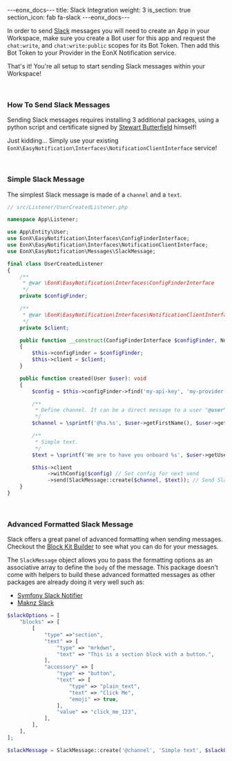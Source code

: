 ---eonx_docs---
title: Slack Integration
weight: 3
is_section: true
section_icon: fab fa-slack
---eonx_docs---

In order to send [Slack][1] messages you will need to create an App in your Workspace, make sure you create a Bot user
for this app and request the `chat:write`, and `chat:write:public` scopes for its Bot Token. Then add this Bot Token
to your Provider in the EonX Notification service.

That's it! You're all setup to start sending Slack messages within your Workspace!

<br>

### How To Send Slack Messages

Sending Slack messages requires installing 3 additional packages, using a python script and certificate signed by 
[Stewart Butterfield][2] himself! 

Just kidding... Simply use your existing `EonX\EasyNotification\Interfaces\NotificationClientInterface` service!

<br>

### Simple Slack Message

The simplest Slack message is made of a `channel` and a `text`.

```php
// src/Listener/UserCreatedListener.php

namespace App\Listener;

use App\Entity\User;
use EonX\EasyNotification\Interfaces\ConfigFinderInterface;
use EonX\EasyNotification\Interfaces\NotificationClientInterface;
use EonX\EasyNotification\Messages\SlackMessage;

final class UserCreatedListener
{
    /**
     * @var \EonX\EasyNotification\Interfaces\ConfigFinderInterface
     */
    private $configFinder;

    /**
     * @var \EonX\EasyNotification\Interfaces\NotificationClientInterface
     */
    private $client;

    public function __construct(ConfigFinderInterface $configFinder, NotificationClientInterface $client)
    {
        $this->configFinder = $configFinder;
        $this->client = $client;
    }

    public function created(User $user): void
    {
        $config = $this->configFinder->find('my-api-key', 'my-provider-external-id');

        /**
         * Define channel. It can be a direct message to a user "@user" or a public channel "#channel".
         */
        $channel = \sprintf('@%s.%s', $user->getFirstName(), $user->getLastName());

        /**
         * Simple text.
         */
        $text = \sprintf('We are to have you onboard %s', $user->getUsername());

        $this->client
             ->withConfig($config) // Set config for next send
             ->send(SlackMessage::create($channel, $text)); // Send Slack time message
    }
}
```

<br>

### Advanced Formatted Slack Message

Slack offers a great panel of advanced formatting when sending messages. Checkout the [Block Kit Builder][3] to see
what you can do for your messages.

The `SlackMessage` object allows you to pass the formatting options as an associative array to define the `body` of the
message. This package doesn't come with helpers to build these advanced formatted messages as other packages are already
doing it very well such as:

- [Symfony Slack Notifier][5]
- [Maknz Slack][4]

```php
$slackOptions = [
    "blocks" => [
        [
            "type" =>"section",
            "text" => [
                "type" => "mrkdwn",
                "text" => "This is a section block with a button.",
            ],
            "accessory" => [
                "type" => "button",
                "text" => [
                    "type" => "plain_text",
                	"text" => "Click Me",
                	"emoji" => true,
                ],
                "value" => "click_me_123",
            ],
        ],
    ],
];

$slackMessage = SlackMessage::create('@channel', 'Simple text', $slackOptions);
```

[1]: https://slack.com/
[2]: https://en.wikipedia.org/wiki/Stewart_Butterfield
[3]: https://app.slack.com/block-kit-builder
[4]: https://github.com/maknz/slack
[5]: https://github.com/symfony/slack-notifier
